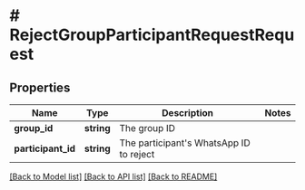 # # RejectGroupParticipantRequestRequest

## Properties

Name | Type | Description | Notes
------------ | ------------- | ------------- | -------------
**group_id** | **string** | The group ID |
**participant_id** | **string** | The participant&#39;s WhatsApp ID to reject |

[[Back to Model list]](../../README.md#models) [[Back to API list]](../../README.md#endpoints) [[Back to README]](../../README.md)

